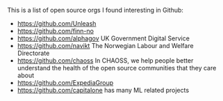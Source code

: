 This is a list of open source orgs I found interesting in Github:
- https://github.com/Unleash
- https://github.com/finn-no
- https://github.com/alphagov UK Government Digital Service
- https://github.com/navikt The Norwegian Labour and Welfare Directorate
- https://github.com/chaoss In CHAOSS, we help people better understand the health of the open source communities that they care about
- https://github.com/ExpediaGroup
- https://github.com/capitalone has many ML related projects
